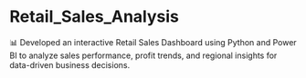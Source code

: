 # Retail_Sales_Analysis
📊 Developed an interactive Retail Sales Dashboard using Python and Power BI to analyze sales performance, profit trends, and regional insights for data-driven business decisions.
